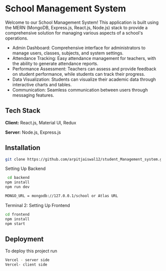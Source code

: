 
# School Management System

Welcome to our School Management System! This application is built using the MERN (MongoDB, Express.js, React.js, Node.js) stack to provide a comprehensive solution for managing various aspects of a school's operations.



- Admin Dashboard: Comprehensive interface for administrators to manage users, classes, subjects, and system settings.
- Attendance Tracking: Easy attendance management for teachers, with the ability to generate attendance reports.
- Performance Assessment: Teachers can assess and provide feedback on student performance, while students can track their progress.
- Data Visualization: Students can visualize their academic data through interactive charts and tables.
- Communication: Seamless communication between users through messaging features.
## Tech Stack

**Client:** React.js, Material UI, Redux

**Server:** Node.js, Express.js


## Installation

```bash
git clone https://github.com/arpitjaiswal12/student_Management_system.git
```
Setting Up Backend

```bash
 cd backend
npm install
npm run dev
```
```bash
MONGO_URL = mongodb://127.0.0.1/school or Atlas URL

```

Terminal 2: Setting Up Frontend

```bash
cd frontend
npm install
npm start

```


## Deployment

To deploy this project run

```bash
Vercel - server side
Vercel- client side
```

